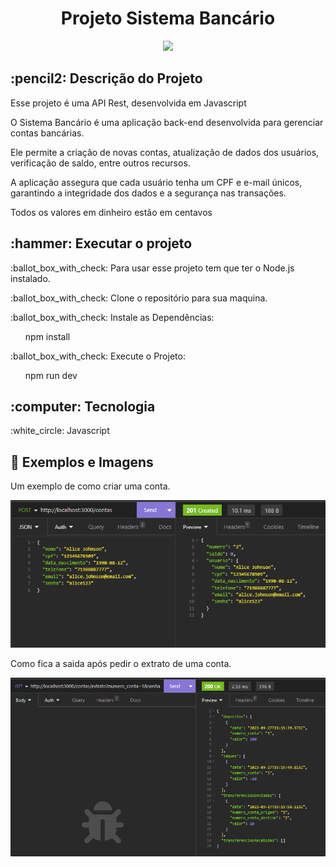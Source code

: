 <h1 align="center">Projeto Sistema Bancário</h1>
<p align="center">
<img src="https://img.shields.io/badge/STATUS-FINISHED-green"/>
</p>

<h2>:pencil2: Descrição do Projeto</h2>
<p>Esse projeto é uma API Rest, desenvolvida em Javascript</p>
<p>O Sistema Bancário é uma aplicação back-end desenvolvida para gerenciar contas bancárias.</p> 
<p> Ele permite a criação de novas contas, atualização de dados dos usuários, verificação de saldo, entre outros recursos.</p>
<p>A aplicação assegura que cada usuário tenha um CPF e e-mail únicos, garantindo a integridade dos dados e a segurança nas transações.</p>
<p>Todos os valores em dinheiro estão em centavos</p>

<h2>:hammer: Executar o projeto</h2>
<p>:ballot_box_with_check: Para usar esse projeto tem que ter o Node.js instalado.</p>
<p>:ballot_box_with_check: Clone o repositório para sua maquina.</p>
<p>:ballot_box_with_check: Instale as Dependências:</p>
<ul>npm install</ul>
<p>:ballot_box_with_check: Execute o Projeto:</p>
<ul>npm run dev</ul>

<h2>:computer: Tecnologia </h2>
<p>:white_circle: Javascript</p>

<h2>📸 Exemplos e Imagens</h2>
<p>Um exemplo de como criar uma conta.</p>
<img src="https://github.com/flavia-costa/Banking-System-Project/blob/main/Imagens/Criar_Conta.png" alt="Criar Conta">
<p>Como fica a saida após  pedir o extrato de uma conta.</p>
<img src="https://github.com/flavia-costa/Banking-System-Project/blob/main/Imagens/Extrato_Conta.png" alt="Extrato da Conta">
